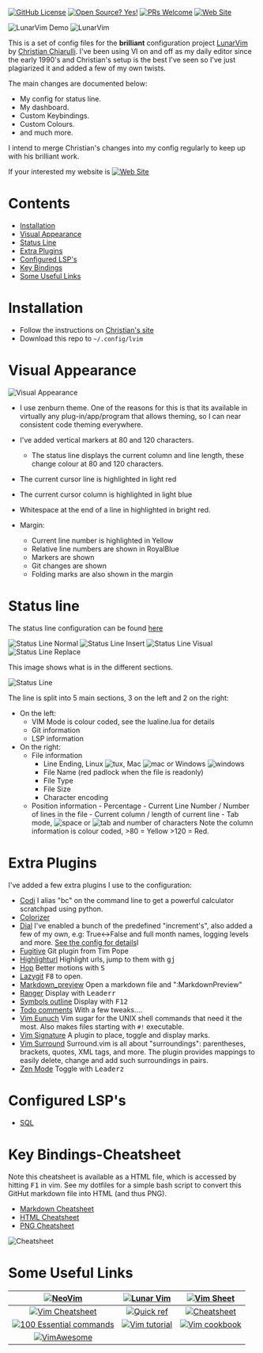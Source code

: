 <!-- Shields -->
<!-- {{{1 -->

[![GitHub License](https://img.shields.io/github/license/jimcornmell/lvim)](https://github.com/jimcornmell/lvim/blob/master/LICENSE)
[![Open Source? Yes!](https://badgen.net/badge/Open%20Source%20%3F/Yes%21/blue?icon=github)](https://github.com/jimcornmell/lvim)
[![PRs Welcome](https://img.shields.io/badge/PRs-welcome-brightgreen.svg?style=flat-square)](http://makeapullrequest.com)
[![Web Site](https://img.shields.io/badge/Jims%20Cosmos-website-red)](https://JimsCosmos.com)

<!-- }}}1 -->

<!-- Main Image -->
<!-- {{{1 -->

![LunarVim Demo](./media/lunarvim_logo_dark.png)
![LunarVim](./media/demo_screen.png)

<!-- }}}1 -->

<!-- Introduction -->
<!-- {{{1 -->

This is a set of config files for the **brilliant** configuration project
[LunarVim](https://github.com/ChristianChiarulli/LunarVim) by [Christian
Chiarulli](https://twitter.com/intent/follow?screen_name=chrisatmachine).
I've been using VI on and off as my daily editor since the early 1990's and
Christian's setup is the best I've seen so I've just plagiarized it and added a
few of my own twists.

The main changes are documented below:

- My config for status line.
- My dashboard.
- Custom Keybindings.
- Custom Colours.
- and much more.

I intend to merge Christian's changes into my config regularly to keep up with
his brilliant work.

If your interested my website is [![Web Site](https://img.shields.io/badge/Jims%20Cosmos-website-red)](https://JimsCosmos.com)

<!-- }}}1 -->

# Contents

<!-- {{{1 -->

- [Installation](#installation)
- [Visual Appearance](#visual-appearance)
- [Status Line](#status-line)
- [Extra Plugins](#extra-plugins)
- [Configured LSP's](#configures-lsp's)
- [Key Bindings](#key-bindings-cheatsheet)
- [Some Useful Links](#some-useful-links)

<!-- }}}1 -->

# Installation

<!-- {{{1 -->

- Follow the instructions on [Christian's site](https://github.com/ChristianChiarulli/LunarVim)
- Download this repo to `~/.config/lvim`

<!-- }}}1 -->

# Visual Appearance

<!-- {{{1 -->

![Visual Appearance](./media/visual_appearance.png)

- I use zenburn theme. One of the reasons for this is that its available in virtually
  any plug-in/app/program that allows theming, so I can near consistent code theming
  everywhere.
- I've added vertical markers at 80 and 120 characters.
  - The status line displays the current column and line length, these change colour at 80 and 120 characters.
- The current cursor line is highlighted in light red
- The current cursor column is highlighted in light blue
- Whitespace at the end of a line in highlighted in bright red.
- Margin:
  - Current line number is highlighted in Yellow
  - Relative line numbers are shown in RoyalBlue
  - Markers are shown
  - Git changes are shown
  - Folding marks are also shown in the margin

  <!-- }}}1 -->

# Status line

<!-- {{{1 -->

The status line configuration can be found [here](https://github.com/jimcornmell/lvim/blob/main/lua/user/lualine.lua)

![Status Line Normal](./media/status-line-normal.png)
![Status Line Insert](./media/status-line-insert.png)
![Status Line Visual](./media/status-line-visual.png)
![Status Line Replace](./media/status-line-replace.png)

This image shows what is in the different sections.

![Status Line](./media/status_line.png)

The line is split into 5 main sections, 3 on the left and 2 on the right:

- On the left:
  - VIM Mode is colour coded, see the lualine.lua for details
  - Git information
  - LSP information
- On the right:
  - File information
    - Line Ending, Linux ![tux](./media/tux.png), Mac ![mac](./media/mac.png) or Windows ![windows](./media/win.png)
    - File Name (red padlock when the file is readonly)
    - File Type
    - File Size
    - Character encoding
  - Position information - Percentage - Current Line Number / Number of lines in the file - Current column / length of current line - Tab mode, ![space](./media/space.png) or ![tab](./media/tab.png) and number of characters
  Note the column information is colour coded, >80 = Yellow >120 = Red.
  <!-- }}}1 -->

# Extra Plugins

<!-- {{{1 -->

I've added a few extra plugins I use to the configuration:

- [Codi](https://github.com/metakirby5/codi.vim) I alias "bc" on the command line to get a powerful calculator scratchpad using python.
- [Colorizer](https://github.com/norcalli/nvim-colorizer.lua)
- [Dial](https://github.com/monaqa/dial.nvim) I've enabled a bunch of the predefined "increment's", also added a few of my own, e.g: True<->False and full month names, logging levels and more.  [See the config for details](lua/user/dial.lua)I
- [Fugitive](https://github.com/tpope/vim-fugitive) Git plugin from Tim Pope
- [Highlighturl](https://github.com/itchyny/vim-highlighturl) Highlight urls, jump to them with <kbd>g</kbd><kbd>j</kbd>
- [Hop](https://github.com/phaazon/hop.nvim) Better motions with <kbd>S</kbd>
- [Lazygit](https://github.com/kdheepak/lazygit.nvim) <kbd>F8</kbd> to open.
- [Markdown_preview](https://github.com/iamcco/markdown-preview.nvim) Open a markdown file and ":MarkdownPreview"
- [Ranger](https://github.com/kevinhwang91/rnvimr) Display with <kbd>Leader</kbd><kbd>r</kbd>
- [Symbols outline](https://github.com/simrat39/symbols-outline.nvim) Display with <kbd>F12</kbd>
- [Todo comments](https://github.com/folke/todo-comments.nvim) With a few tweaks....
- [Vim Eunuch](https://github.com/tpope/vim-eunuch) Vim sugar for the UNIX shell commands that need it the most.  Also makes files starting with `#!` executable.
- [Vim Signature](https://github.com/kshenoy/vim-signature) A plugin to place, toggle and display marks.
- [Vim Surround](https://github.com/tpope/vim-surround) Surround.vim is all about "surroundings": parentheses, brackets, quotes, XML tags, and more. The plugin provides mappings to easily delete, change and add such surroundings in pairs.
- [Zen Mode]( https://github.com/folke/zen-mode.nvim) Toggle with <kbd>Leader</kbd><kbd>z</kbd>

<!-- }}}1 -->

# Configured LSP's

<!-- {{{1 -->

- [SQL](https://github.com/nanotee/sqls.nvim)

<!-- }}}1 -->

# Key Bindings-Cheatsheet

<!-- {{{1 -->

Note this cheatsheet is available as a HTML file, which is accessed by hitting <kbd>F1</kbd> in vim.
See my dotfiles for a simple bash script to convert this GitHut markdown file into HTML (and thus PNG).

- [Markdown Cheatsheet](cheatsheet.md)
- [HTML Cheatsheet](cheatsheet.html)
- [PNG Cheatsheet](./media/cheatsheet.png)

![Cheatsheet](./media/cheatsheet.png)

<!-- }}}1 -->

# Some Useful Links

<!-- {{{1 -->

|                             [![NeoVim](https://img.shields.io/badge/NeoVim-website-red)](https://neovim.io)                             | [![Lunar Vim](https://img.shields.io/badge/Lunar%20Vim-website-red)](https://github.com/ChristianChiarulli/LunarVim) |             [![Vim Sheet](https://img.shields.io/badge/Vim%20Sheet-website-red)](http://vimsheet.com)             |
| :-------------------------------------------------------------------------------------------------------------------------------------: | :------------------------------------------------------------------------------------------------------------------: | :---------------------------------------------------------------------------------------------------------------: |
|           [![Vim Cheatsheet](https://img.shields.io/badge/Vim%20CheatSheet.wtf-website-red)](https://www.cheatsheet.wtf/vim/)           |  [![Quick ref](https://img.shields.io/badge/Quick%20Ref-website-red)](http://tnerual.eriogerg.free.fr/vimqrc.html)   |  [![Cheatsheet](https://img.shields.io/badge/Cheatsheet-website-red)](https://paulgorman.org/technical/vim.html)  |
| [![100 Essential commands](https://img.shields.io/badge/100%20Essential%20Commands-website-red)](https://catswhocode.com/vim-commands/) |         [![Vim tutorial](https://img.shields.io/badge/Vim%20Tutorial-website-red)](https://www.openvim.com/)         | [![Vim cookbook](https://img.shields.io/badge/Vim%20Cookbook-website-red)](http://www.oualline.com/vim-cook.html) |
|                      [![VimAwesome](https://img.shields.io/badge/VimAwesome-website-red)](https://vimawesome.com)                       |                                                        &nbsp;                                                        |                                                      &nbsp;                                                       |

<!-- }}}1 -->
